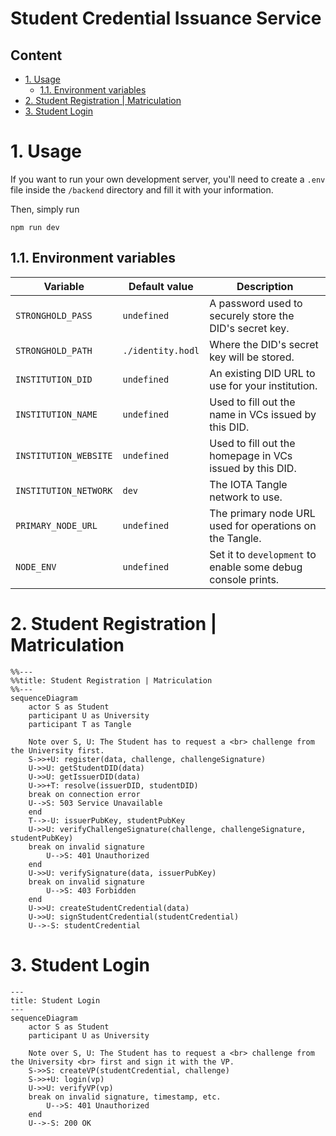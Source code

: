# Student Credential Issuance Service <!-- omit in toc -->


## Content <!-- omit in toc -->

- [1. Usage](#1-usage)
  - [1.1. Environment variables](#11-environment-variables)
- [2. Student Registration | Matriculation](#2-student-registration--matriculation)
- [3. Student Login](#3-student-login)

# 1. Usage

If you want to run your own development server, you'll need to create a `.env` file inside the `/backend` directory and fill it with your information.

Then, simply run

```shell
npm run dev
```

## 1.1. Environment variables

| Variable              | Default value     | Description                                                  |
| --------------------- | ----------------- | ------------------------------------------------------------ |
| `STRONGHOLD_PASS`     | `undefined`       | A password used to securely store the DID's secret key.      |
| `STRONGHOLD_PATH`     | `./identity.hodl` | Where the DID's secret key will be stored.                   |
| `INSTITUTION_DID`     | `undefined`       | An existing DID URL to use for your institution.             |
| `INSTITUTION_NAME`    | `undefined`       | Used to fill out the name in VCs issued by this DID.         |
| `INSTITUTION_WEBSITE` | `undefined`       | Used to fill out the homepage in VCs issued by this DID.     |
| `INSTITUTION_NETWORK` | `dev`             | The IOTA Tangle network to use.                              |
| `PRIMARY_NODE_URL`    | `undefined`       | The primary node URL used for operations on the Tangle.      |
| `NODE_ENV`            | `undefined`       | Set it to `development` to enable some debug console prints. |

# 2. Student Registration | Matriculation 

```mermaid
%%---
%%title: Student Registration | Matriculation
%%---
sequenceDiagram
    actor S as Student
    participant U as University
    participant T as Tangle

    Note over S, U: The Student has to request a <br> challenge from the University first.
    S->>+U: register(data, challenge, challengeSignature)
    U->>U: getStudentDID(data)
    U->>U: getIssuerDID(data)
    U->>+T: resolve(issuerDID, studentDID)
    break on connection error
    U-->S: 503 Service Unavailable
    end
    T-->-U: issuerPubKey, studentPubKey
    U->>U: verifyChallengeSignature(challenge, challengeSignature, studentPubKey)
    break on invalid signature
        U-->S: 401 Unauthorized
    end
    U->>U: verifySignature(data, issuerPubKey)
    break on invalid signature
        U-->S: 403 Forbidden
    end
    U->>U: createStudentCredential(data)
    U->>U: signStudentCredential(studentCredential)
    U-->-S: studentCredential
```

# 3. Student Login

```mermaid
---
title: Student Login
---
sequenceDiagram
    actor S as Student
    participant U as University

    Note over S, U: The Student has to request a <br> challenge from the University <br> first and sign it with the VP.
    S->>S: createVP(studentCredential, challenge)
    S->>+U: login(vp)
    U->>U: verifyVP(vp)
    break on invalid signature, timestamp, etc.
        U-->S: 401 Unauthorized
    end
    U-->-S: 200 OK
```
